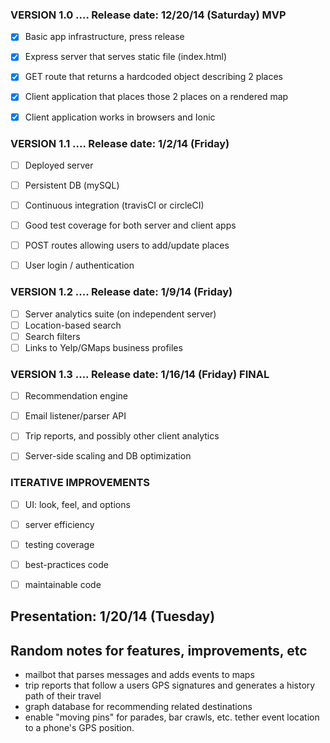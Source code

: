 
### VERSION  1.0 .... Release date:   12/20/14 (Saturday) **MVP**

- [X] Basic app infrastructure, press release
- [X] Express server that serves static file (index.html) 
- [X] GET route that returns a hardcoded object describing 2 places
- [X] Client application that places those 2 places on a rendered map
- [X] Client application works in browsers and Ionic


### VERSION  1.1 .... Release date:   1/2/14 (Friday)

- [ ] Deployed server 
- [ ] Persistent DB (mySQL)
- [ ] Continuous integration (travisCI or circleCI)
- [ ] Good test coverage for both server and client apps
- [ ] POST routes allowing users to add/update places
- [ ] User login / authentication


### VERSION  1.2 .... Release date:   1/9/14 (Friday)

- [ ] Server analytics suite (on independent server)
- [ ] Location-based search
- [ ] Search filters
- [ ] Links to Yelp/GMaps business profiles

### VERSION  1.3 .... Release date:   1/16/14 (Friday) **FINAL**

- [ ] Recommendation engine
- [ ] Email listener/parser API
- [ ] Trip reports, and possibly other client analytics
- [ ] Server-side scaling and DB optimization


### ITERATIVE IMPROVEMENTS

- [ ] UI: look, feel, and options
- [ ] server efficiency
- [ ] testing coverage
- [ ] best-practices code
- [ ] maintainable code


## Presentation: 1/20/14 (Tuesday)


## Random notes for features, improvements, etc

- mailbot that parses messages and adds events to maps
- trip reports that follow a users GPS signatures and generates a history path of their travel
- graph database for recommending related destinations
- enable "moving pins" for parades, bar crawls, etc.  tether event location to a phone's GPS position.


